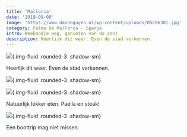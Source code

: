 ```yaml
---
title: 'Mallorca'
date: '2019-09-08'
image: 'https://www.danhnguyen.nl/wp-content/uploads/DSC06301.jpg'
category: Palma De Mallorca - Spanje
intro: Weekendje weg, genieten van de zon!
description: Heerlijk dit weer. Even de stad verkennen.
---
```


![](https://www.danhnguyen.nl/wp-content/uploads/20190831_114156-scaled-e1603522215455.jpg){.img-fluid .rounded-3 .shadow-sm}

Heerlijk dit weer. Even de stad verkennen.

![](https://www.danhnguyen.nl/wp-content/uploads/DSC06346-e1603522194261.jpg){.img-fluid .rounded-3 .shadow-sm}

![](https://www.danhnguyen.nl/wp-content/uploads/20190830_205728-scaled-e1603522224669.jpg){.img-fluid .rounded-3 .shadow-sm}

Natuurlijk lekker eten. Paella en steak!

![](https://www.danhnguyen.nl/wp-content/uploads/DSC06367-e1603522201161.jpg){.img-fluid .rounded-3 .shadow-sm}

Een boottrip mag niet missen.
